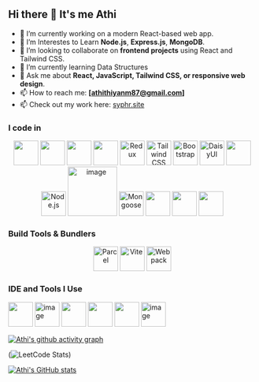 ## Hi there 👋 It's me Athi

- 🔭 I’m currently working on  a modern React-based web app.
- 🌱 I’m Interestes to Learn **Node.js**, **Express.js**, **MongoDB**.
- 👯 I’m looking to collaborate on **frontend projects** using React and Tailwind CSS.
- 🌱 I’m currently learning Data Structures
- 💬 Ask me about **React, JavaScript, Tailwind CSS, or responsive web design**.
- 📫 How to reach me: **[athithiyanm87@gmail.com]** 
- 📫 Check out my work here: [syphr.site](https://www.syphr.site/)

### I code in
<div align="center">
    <!-- HTML -->
  <img height="50" width="50" src="https://img.icons8.com/color/48/000000/html-5.png" />

  <!-- CSS -->
  <img height="50" width="50" src="https://img.icons8.com/color/48/000000/css3.png" />

  <!-- JavaScript -->
  <img height="50" width="50" src="https://img.icons8.com/color/48/000000/javascript.png"/>

  <!-- React -->
  <img height="50" width="50" src="https://img.icons8.com/color/48/000000/react-native.png"/>

  <!-- Redux -->
  <img width="50" height="50" alt="Redux" src="https://github.com/user-attachments/assets/9fbd2c4e-8fbf-4ef2-8759-d740c0c4cdcd" />

  <!-- Tailwind CSS -->
  <img width="50" height="50" alt="Tailwind CSS" src="https://github.com/user-attachments/assets/bd69be61-0cf0-487a-9266-458e02e2bbc3" />

  <!-- Bootstrap -->
  <img width="50" height="50" alt="Bootstrap" src="https://github.com/user-attachments/assets/91f41939-3102-485b-b421-a458868fce65" />

  <!-- DaisyUI -->
  <img width="50" height="50" alt="DaisyUI" src="https://seeklogo.com/images/D/daisyui-logo-BF1D2A4B0F-seeklogo.com.png" />
 
  <!-- Firebase -->
  <img height="50" width="50" src="https://img.icons8.com/color/48/000000/google-firebase-console.png"/>

  <!-- Node.js -->
  <img width="50" height="50" alt="Node.js" src="https://img.icons8.com/color/48/000000/nodejs.png" />

  <!-- Express.js -->
  <img width="100" height="100" alt="image" src="https://github.com/user-attachments/assets/dce7711e-2d78-429e-b2c5-7cfc0e94617f" />

  <!-- Mongoose -->
  <img width="50" height="50" alt="Mongoose" src="https://mongoosejs.com/docs/images/mongoose5_62x30_transparent.png" />

  <!-- MongoDB -->
  <img height="50" width="50" src="https://img.icons8.com/color/48/000000/mongodb.png"/>

  <!-- C++ -->
  <img height="50" width="50" src="https://img.icons8.com/color/48/000000/c-plus-plus-logo.png" />

  <!-- Java -->
  <img height="50" width="50" src="https://img.icons8.com/color/48/000000/java-coffee-cup-logo.png" />

</div>

### Build Tools & Bundlers
 <div align="center">
  <!-- Parcel -->
  <img width="50" height="50" alt="Parcel" src="https://cdn.worldvectorlogo.com/logos/parcel-2.svg" />

  <!-- Vite -->
  <img width="50" height="50" alt="Vite" src="https://vitejs.dev/logo.svg" />

  <!-- Webpack -->
  <img width="50" height="50" alt="Webpack" src="https://raw.githubusercontent.com/webpack/media/master/logo/icon-square-big.png" />

</div>

### IDE and Tools I Use
<img height="50" width="50" src="https://img.icons8.com/color/48/000000/visual-studio-code-2019.png"/> <img width="50" height="50" alt="image" src="https://github.com/user-attachments/assets/4311712d-d77f-40b8-b386-55dc1c9c92d8" /> <img height="50" width="50" src="https://img.icons8.com/color/48/000000/pycharm.png"/> <img height="50" width="50" src="https://img.icons8.com/color/50/000000/git.png"/> <img height="50" src="https://img.icons8.com/officel/480/null/java-eclipse.png"/>  <img width="50" height="50" alt="image" src="https://github.com/user-attachments/assets/980c1ace-f94b-489f-ab07-984f1a040a84" />


[![Athi's github activity graph](https://github-readme-activity-graph.vercel.app/graph?username=Athi-m-dev&bg_color=050505&color=ffffff&line=0af545&point=daf609&area=true&hide_border=true)](https://github.com/ashutosh00710/github-readme-activity-graph)

(![LeetCode Stats](https://leetcard.jacoblin.cool/Athithiyan_M?theme=dark&font=Noto%20Sans%20Old%20Italic&ext=heatmap))

[![Athi's GitHub stats](https://github-readme-stats.vercel.app/api?username=Athi-m-dev)](https://github.com/Athi-m-dev/github-readme-stats)

